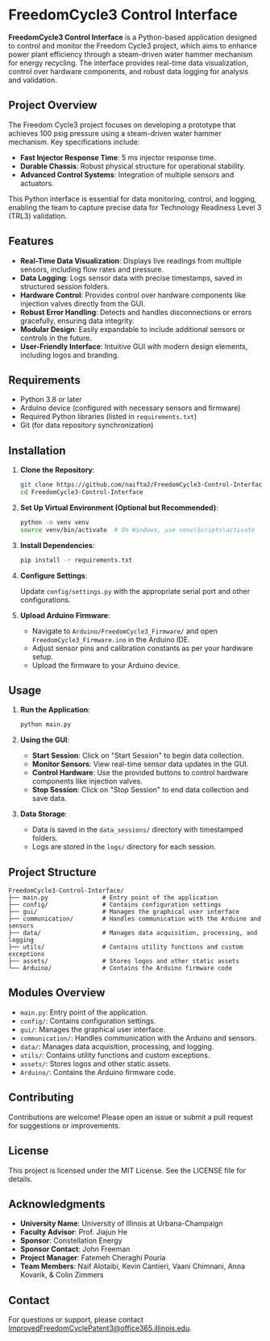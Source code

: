 
# FreedomCycle3 Control Interface

**FreedomCycle3 Control Interface** is a Python-based application designed to control and monitor the Freedom Cycle3 project,
which aims to enhance power plant efficiency through a steam-driven water hammer mechanism for energy recycling.
The interface provides real-time data visualization, control over hardware components, and robust data logging for analysis and validation.

## **Project Overview**

The Freedom Cycle3 project focuses on developing a prototype that achieves 100 psig pressure using a steam-driven water hammer mechanism.
Key specifications include:

- **Fast Injector Response Time**: 5 ms injector response time.
- **Durable Chassis**: Robust physical structure for operational stability.
- **Advanced Control Systems**: Integration of multiple sensors and actuators.

This Python interface is essential for data monitoring, control, and logging, enabling the team to capture precise data for
Technology Readiness Level 3 (TRL3) validation.

## **Features**

- **Real-Time Data Visualization**: Displays live readings from multiple sensors, including flow rates and pressure.
- **Data Logging**: Logs sensor data with precise timestamps, saved in structured session folders.
- **Hardware Control**: Provides control over hardware components like injection valves directly from the GUI.
- **Robust Error Handling**: Detects and handles disconnections or errors gracefully, ensuring data integrity.
- **Modular Design**: Easily expandable to include additional sensors or controls in the future.
- **User-Friendly Interface**: Intuitive GUI with modern design elements, including logos and branding.

## **Requirements**

- Python 3.8 or later
- Arduino device (configured with necessary sensors and firmware)
- Required Python libraries (listed in `requirements.txt`)
- Git (for data repository synchronization)

## **Installation**

1. **Clone the Repository**:

   ```bash
   git clone https://github.com/naifta2/FreedomCycle3-Control-Interface.git
   cd FreedomCycle3-Control-Interface
   ```

2. **Set Up Virtual Environment (Optional but Recommended)**:

   ```bash
   python -m venv venv
   source venv/bin/activate  # On Windows, use venv\Scripts\activate
   ```

3. **Install Dependencies**:

   ```bash
   pip install -r requirements.txt
   ```

4. **Configure Settings**:

   Update `config/settings.py` with the appropriate serial port and other configurations.

5. **Upload Arduino Firmware**:

   - Navigate to `Arduino/FreedomCycle3_Firmware/` and open `FreedomCycle3_Firmware.ino` in the Arduino IDE.
   - Adjust sensor pins and calibration constants as per your hardware setup.
   - Upload the firmware to your Arduino device.

## **Usage**

1. **Run the Application**:

   ```bash
   python main.py
   ```

2. **Using the GUI**:

   - **Start Session**: Click on "Start Session" to begin data collection.
   - **Monitor Sensors**: View real-time sensor data updates in the GUI.
   - **Control Hardware**: Use the provided buttons to control hardware components like injection valves.
   - **Stop Session**: Click on "Stop Session" to end data collection and save data.

3. **Data Storage**:

   - Data is saved in the `data_sessions/` directory with timestamped folders.
   - Logs are stored in the `logs/` directory for each session.

## **Project Structure**

```plaintext
FreedomCycle3-Control-Interface/
├── main.py               # Entry point of the application
├── config/               # Contains configuration settings
├── gui/                  # Manages the graphical user interface
├── communication/        # Handles communication with the Arduino and sensors
├── data/                 # Manages data acquisition, processing, and logging
├── utils/                # Contains utility functions and custom exceptions
├── assets/               # Stores logos and other static assets
└── Arduino/              # Contains the Arduino firmware code
```

## **Modules Overview**

- `main.py`: Entry point of the application.
- `config/`: Contains configuration settings.
- `gui/`: Manages the graphical user interface.
- `communication/`: Handles communication with the Arduino and sensors.
- `data/`: Manages data acquisition, processing, and logging.
- `utils/`: Contains utility functions and custom exceptions.
- `assets/`: Stores logos and other static assets.
- `Arduino/`: Contains the Arduino firmware code.

## **Contributing**

Contributions are welcome! Please open an issue or submit a pull request for suggestions or improvements.

## **License**

This project is licensed under the MIT License. See the LICENSE file for details.

## **Acknowledgments**

- **University Name**: University of Illinois at Urbana-Champaign
- **Faculty Advisor**: Prof. Jiajun He
- **Sponsor**: Constellation Energy
- **Sponsor Contact**: John Freeman
- **Project Manager**: Fatemeh Cheraghi Pouria
- **Team Members**: Naif Alotaibi, Kevin Cantieri, Vaani Chimnani, Anna Kovarik, & Colin Zimmers

## **Contact**

For questions or support, please contact <ImprovedFreedomCyclePatent3@office365.illinois.edu>.
